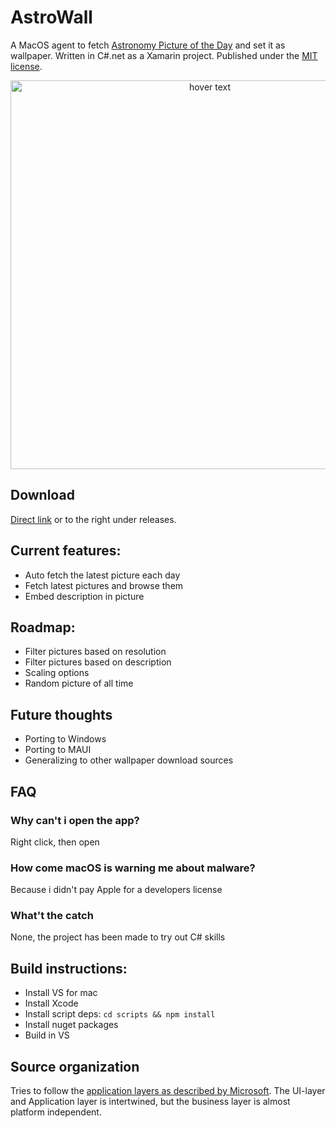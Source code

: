# AstroWall
A MacOS agent to fetch [Astronomy Picture of the Day](https://apod.nasa.gov/apod/astropix.html) and set it as wallpaper.
Written in C#.net as a Xamarin project. Published under the [MIT license](https://github.com/wiegell/AstroWall/blob/master/LICENSE).
<p align="center">
  <img src="https://wiegell.github.io/AstroWall/assets/ani.gif?raw=true" width="622" title="hover text">
</p>

## Download
[Direct link](https://github.com/wiegell/AstroWall/releases/latest/download/Astro.dmg) or to the right under releases.

## Current features:
- Auto fetch the latest picture each day
- Fetch latest pictures and browse them
- Embed description in picture

## Roadmap:
- Filter pictures based on resolution
- Filter pictures based on description
- Scaling options
- Random picture of all time

## Future thoughts
- Porting to Windows
- Porting to MAUI
- Generalizing to other wallpaper download sources 

## FAQ
### Why can't i open the app?
Right click, then open

### How come macOS is warning me about malware?
Because i didn't pay Apple for a developers license

### What't the catch
None, the project has been made to try out C# skills

## Build instructions:
- Install VS for mac
- Install Xcode
- Install script deps: `cd scripts && npm install`
- Install nuget packages
- Build in VS
## Source organization
Tries to follow the [application layers as described by Microsoft](https://learn.microsoft.com/en-us/xamarin/cross-platform/app-fundamentals/building-cross-platform-applications/architecture#typical-application-layers). The UI-layer and Application layer is intertwined, but the business layer is almost platform independent.
